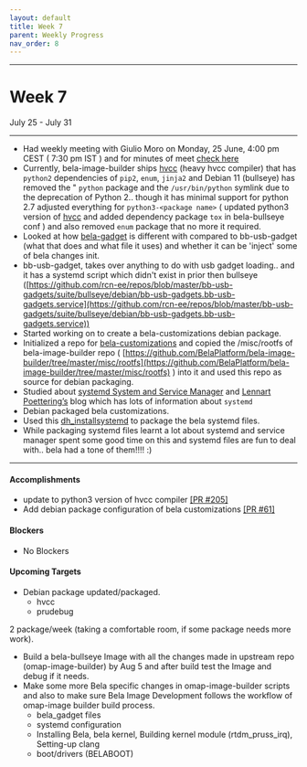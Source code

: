 ```yaml
---
layout: default
title: Week 7
parent: Weekly Progress
nav_order: 8
---
```

---
# Week 7
July 25 - July 31

---
- Had weekly meeting with Giulio Moro on Monday, 25 June, 4:00 pm CEST ( 7:30 pm IST ) and for minutes of meet [check here](https://git.beagleboard.org/gsoc/building-bela-images/-/wikis/Weekly-meeting-minutes-of-meet!#week7)
- Currently, bela-image-builder ships [hvcc](https://github.com/giuliomoro/hvcc) (heavy hvcc compiler) that has `python2` dependencies of `pip2`, `enum`, `jinja2` and Debian 11 (bullseye) has removed the " `python` package and the `/usr/bin/python` symlink due to the deprecation of Python 2.. though it has minimal support for python 2.7 adjusted everything for `python3-<package name>` ( updated python3 version of [hvcc](https://github.com/Wasted-Audio/hvcc/) and added dependency package `tox` in bela-bullseye conf ) and also removed `enum` package that no more it required.
- Looked at how [bela-gadget](https://github.com/BelaPlatform/bela-image-builder/blob/master/misc/rootfs/opt/Bela/bela_gadget.sh) is different with compared to bb-usb-gadget (what that does and what file it uses) and whether it can be 'inject' some of bela changes init.
- bb-usb-gadget, takes over anything to do with usb gadget loading.. and it has a systemd script which didn't exist in prior then bullseye ([https://github.com/rcn-ee/repos/blob/master/bb-usb-gadgets/suite/bullseye/debian/bb-usb-gadgets.bb-usb-gadgets.service](https://github.com/rcn-ee/repos/blob/master/bb-usb-gadgets/suite/bullseye/debian/bb-usb-gadgets.bb-usb-gadgets.service))
- Started working on to create a bela-customizations debian package.
- Initialized a repo for [bela-customizations](https://git.beagleboard.org/krvprashanth/bela-customizations) and copied the /misc/rootfs of bela-image-builder repo ( [https://github.com/BelaPlatform/bela-image-builder/tree/master/misc/rootfs](https://github.com/BelaPlatform/bela-image-builder/tree/master/misc/rootfs) ) into it and used this repo as source for debian packaging.
- Studied about [systemd System and Service Manager](https://www.freedesktop.org/wiki/Software/systemd/) and [Lennart Poettering’s](http://0pointer.de/blog/) blog which has lots of information about `systemd`
- Debian packaged bela customizations.
- Used this [dh_installsystemd](https://man7.org/linux/man-pages/man1/dh_installsystemd.1.html) to package the bela systemd files.
- While packaging systemd files learnt a lot about systemd and service manager spent some good time on this and systemd files are fun to deal with.. bela had a tone of them!!!! :)

----

#### **Accomplishments**
- update to python3 version of hvcc compiler [[PR #205]](https://github.com/RobertCNelson/omap-image-builder/pull/205) 
- Add debian package configuration of bela customizations [[PR #61]](https://github.com/rcn-ee/repos/pull/61)
    

#### **Blockers**
- No Blockers

#### **Upcoming Targets**
- Debian package updated/packaged.
    - hvcc
    - prudebug

2 package/week (taking a comfortable room, if some package needs more work). 

- Build a bela-bullseye Image with all the changes made in upstream repo (omap-image-builder) by Aug 5 and after build test the Image and debug if it needs.
- Make some more Bela specific changes in omap-image-builder scripts and also to make sure Bela Image Development follows the workflow of omap-image builder build process.
    - bela_gadget files
    - systemd configuration
    - Installing Bela, bela kernel, Building kernel module (rtdm_pruss_irq), Setting-up clang
    - boot/drivers (BELABOOT)







